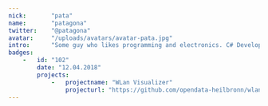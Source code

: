 ```yaml
---
nick:       "pata"
name:       "patagona"
twitter:    "@patagona"
avatar:     "/uploads/avatars/avatar-pata.jpg"
intro:      "Some guy who likes programming and electronics. C# Developer for a living. he. pansexual. free hugs."
badges:   
    -   id: "102"
        date: "12.04.2018"
        projects:
            -   projectname: "WLan Visualizer"
                projecturl: "https://github.com/opendata-heilbronn/wlanvisual"
---
```

